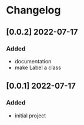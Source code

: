 # Changelog
<!-- https://keepachangelog.com/en/1.0.0/ -->

## [0.0.2]  2022-07-17
### Added
- documentation
- make Label a class

## [0.0.1]  2022-07-17
### Added
- initial project
